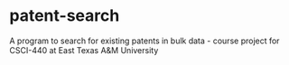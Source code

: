 # patent-search
A program to search for existing patents in bulk data - course project for CSCI-440 at East Texas A&amp;M University
